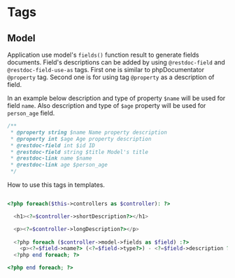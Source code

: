 Tags
====

Model
------

Application use model's `fields()` function result to generate fields documents. Field's descriptions can be added 
by using `@restdoc-field` and `@restdoc-field-use-as` tags. First one is similar to phpDocumentator `@property` tag.
Second one is for using tag `@property` as a description of field.       

In an example below description and type of property `$name` will be used for field `name`. Also description and type
of `$age` property will be used for `person_age` field. 

```php
/**
 * @property string $name Name property description
 * @property int $age Age property description
 * @restdoc-field int $id ID
 * @restdoc-field string $title Model's title
 * @restdoc-link name $name
 * @restdoc-link age $person_age
 */
```

How to use this tags in templates.

```php

<?php foreach($this->controllers as $controller): ?>

  <h1><?=$controller->shortDescription?></h1>

  <p><?=$controller->longDescription?></p>
	
  <?php foreach ($controller->model->fields as $field) :?>
    <p><?=$field->name?> (<?=$field->type?>) - <?=$field->description ?></p>
  <?php end foreach; ?>

<?php end foreach; ?>

```
